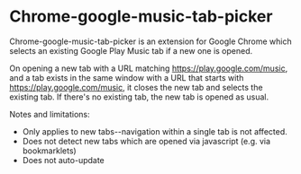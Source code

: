 # Chrome-google-music-tab-picker

Chrome-google-music-tab-picker is an extension for Google Chrome which selects an existing Google Play Music tab if a new one is opened.

On opening a new tab with a URL matching https://play.google.com/music, and a tab exists in the same window with a URL that starts with https://play.google.com/music, it closes the new tab and selects the existing tab. If there's no existing tab, the new tab is opened as usual.

Notes and limitations:

- Only applies to new tabs--navigation within a single tab is not affected.
- Does not detect new tabs which are opened via javascript (e.g. via bookmarklets)
- Does not auto-update
